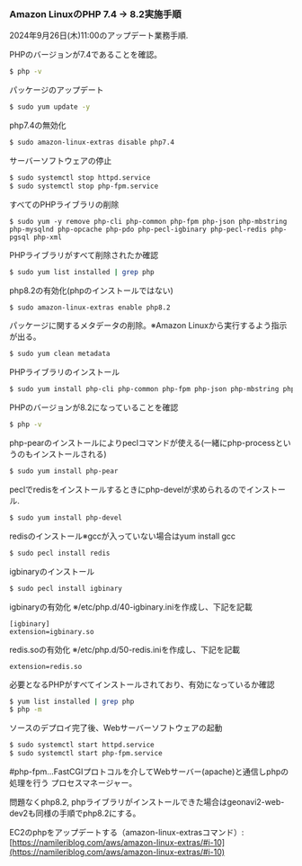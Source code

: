 ### Amazon LinuxのPHP 7.4 -> 8.2実施手順

2024年9月26日(木)11:00のアップデート業務手順.


PHPのバージョンが7.4であることを確認。

```bash
$ php -v
```

パッケージのアップデート

```bash
$ sudo yum update -y
```

php7.4の無効化

```bash
$ sudo amazon-linux-extras disable php7.4
```

サーバーソフトウェアの停止

```bash
$ sudo systemctl stop httpd.service
$ sudo systemctl stop php-fpm.service
```

すべてのPHPライブラリの削除

```
$ sudo yum -y remove php-cli php-common php-fpm php-json php-mbstring php-mysqlnd php-opcache php-pdo php-pecl-igbinary php-pecl-redis php-pgsql php-xml
```

PHPライブラリがすべて削除されたか確認

```bash
$ sudo yum list installed | grep php
```

php8.2の有効化(phpのインストールではない)

```bash
$ sudo amazon-linux-extras enable php8.2
```

パッケージに関するメタデータの削除。※Amazon Linuxから実行するよう指示が出る。

```bash
$ sudo yum clean metadata
```

PHPライブラリのインストール

```bash
$ sudo yum install php-cli php-common php-fpm php-json php-mbstring php-opcache php-pgsql php-xml
```

PHPのバージョンが8.2になっていることを確認

```bash
$ php -v
```

php-pearのインストールによりpeclコマンドが使える(一緒にphp-processというのもインストールされる)

```bash
$ sudo yum install php-pear
```
peclでredisをインストールするときにphp-develが求められるのでインストール.

```bash
$ sudo yum install php-devel
```
redisのインストール※gccが入っていない場合はyum install gcc

```bash
$ sudo pecl install redis
```
igbinaryのインストール

```bash
$ sudo pecl install igbinary
```
 igbinaryの有効化 ※/etc/php.d/40-igbinary.iniを作成し、下記を記載

```
[igbinary]
extension=igbinary.so
```
redis.soの有効化 ※/etc/php.d/50-redis.iniを作成し、下記を記載

```
extension=redis.so
```
必要となるPHPがすべてインストールされており、有効になっているか確認

```bash
$ yum list installed | grep php
$ php -m
```
ソースのデプロイ完了後、Webサーバーソフトウェアの起動

```bash
$ sudo systemctl start httpd.service
$ sudo systemctl start php-fpm.service
```
#php-fpm...FastCGIプロトコルを介してWebサーバー(apache)と通信しphpの処理を行う
プロセスマネージャー。

問題なくphp8.2, phpライブラリがインストールできた場合はgeonavi2-web-dev2も同様の手順でphp8.2にする。

EC2のphpをアップデートする（amazon-linux-extrasコマンド）: [https://namileriblog.com/aws/amazon-linux-extras/#i-10](https://namileriblog.com/aws/amazon-linux-extras/#i-10) 

